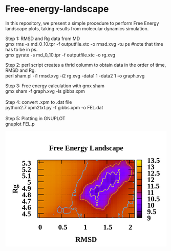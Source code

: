 # Free-energy-landscape<br/>
In this repository, we present a simple procedure to perform Free Energy landscape plots, taking results from molecular dynamics simulation.<br/>

Step 1: RMSD and Rg data from MD<br/>
gmx rms -s md_0_10.tpr -f outputfile.xtc -o rmsd.xvg -tu ps   #note that time has to be in ps.<br/>
gmx gyrate -s md_0_10.tpr -f outputfile.xtc -o rg.xvg<br/>

Step 2: perl script creates a thrid columm to obtain data in the order of time, RMSD and Rg.<br/>
perl sham.pl -i1 rmsd.xvg -i2 rg.xvg -data1 1 -data2 1 -o graph.xvg<br/>

Step 3: Free energy calculation with gmx sham<br/>
gmx sham -f graph.xvg -ls gibbs.xpm<br/>
<br/>
Step 4: convert .xpm to .dat file<br/>
python2.7 xpm2txt.py -f gibbs.xpm -o FEL.dat<br/>
<br/>
Step 5: Plotting in GNUPLOT<br/>
gnuplot FEL.p<br/>

![alt text](https://github.com/tavolivos/Free-energy-landscape/blob/main/FEL.png?raw=true)

